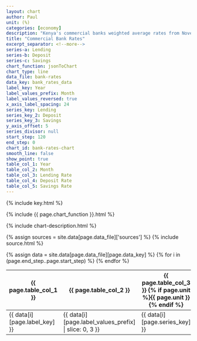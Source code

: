 ```yaml
---
layout: chart
author: Paul
unit: (%)
categories: [economy]
description: "Kenya's commercial banks weighted average rates from November 2008 to November 2018."
title: "Commercial Bank Rates"
excerpt_separator: <!--more-->
series-a: Lending
series-b: Deposit
series-c: Savings
chart_function: jsonToChart
chart_type: line
data_file: bank-rates
data_key: bank_rates_data
label_key: Year
label_values_prefix: Month
label_values_reversed: true
x_axis_label_spacing: 24
series_key: Lending
series_key_2: Deposit
series_key_3: Savings
y_axis_offset: 5
series_divisor: null
start_step: 120
end_step: 0
chart_id: bank-rates-chart
smooth_line: false
show_point: true
table_col_1: Year
table_col_2: Month
table_col_3: Lending Rate
table_col_4: Deposit Rate
table_col_5: Savings Rate
---
```


{% include key.html %}

<div class="ct-chart ct-perfect-fifth dense-datapoints" id="{{ page.chart_id }}"></div>

{% include {{ page.chart_function }}.html %}

{% include chart-description.html %}

<!--more-->

{% assign sources = site.data[page.data_file]['sources'] %}
{% include source.html %}

<div class="data-table table-responsive">
    {% assign data = site.data[page.data_file][page.data_key] %}
    <table class="table">
        <thead>
            <tr>
                <th scope="col">{{ page.table_col_1 }}</th>
                <th scope="col">{{ page.table_col_2 }}</th>
                <th scope="col">{{ page.table_col_3 }} {% if page.unit %}{{ page.unit }}{% endif %}</th>
                <th scope="col">{{ page.table_col_4 }} {% if page.unit %}{{ page.unit }}{% endif %}</th>
                <th scope="col">{{ page.table_col_5 }} {% if page.unit %}{{ page.unit }}{% endif %}</th>
            </tr>
        </thead>
        <tbody>
            {% for i in (page.end_step..page.start_step) %}
                <tr>
                    <td>{{ data[i][page.label_key] }} </td>
                    <td>{{ data[i][page.label_values_prefix] | slice: 0, 3 }} </td>
                    <td>{{ data[i][page.series_key] }}</td>
                    <td>{{ data[i][page.series_key_2] }}</td>
                    <td>{{ data[i][page.series_key_3] }}</td>
                </tr>
            {% endfor %}
        </tbody>
    </table>
</div>